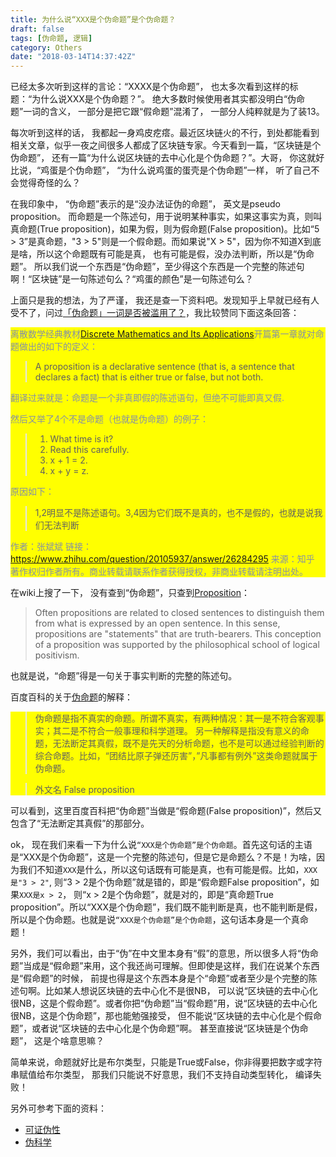 ```yaml
---
title: 为什么说“XXX是个伪命题”是个伪命题？
draft: false
tags: [伪命题, 逻辑]
category: Others
date: "2018-03-14T14:37:42Z"
---
```


已经太多次听到这样的言论：“XXXX是个伪命题”， 也太多次看到这样的标题：“为什么说XXX是个伪命题？”。 绝大多数时候使用者其实都没明白“伪命题”一词的含义， 一部分是把它跟“假命题”混淆了， 一部分人纯粹就是为了装13。

每次听到这样的话， 我都起一身鸡皮疙瘩。最近区块链火的不行，到处都能看到相关文章，似乎一夜之间很多人都成了区块链专家。今天看到一篇，“区块链是个伪命题”， 还有一篇“为什么说区块链的去中心化是个伪命题？”。大哥， 你这就好比说，“鸡蛋是个伪命题”， “为什么说鸡蛋的蛋壳是个伪命题”一样， 听了自己不会觉得奇怪的么？

<!-- more -->

在我印象中， “伪命题”表示的是“没办法证伪的命题”， 英文是pseudo proposition。 而命题是一个陈述句，用于说明某种事实，如果这事实为真，则叫真命题(True proposition)，如果为假，则为假命题(False proposition)。比如“5 > 3”是真命题，"3 > 5"则是一个假命题。而如果说"X > 5"，因为你不知道X到底是啥，所以这个命题既有可能是真， 也有可能是假，没办法判断，所以是“伪命题”。 所以我们说一个东西是“伪命题”，至少得这个东西是一个完整的陈述句啊！“区块链”是一句陈述句么？“鸡蛋的颜色”是一句陈述句么？

上面只是我的想法，为了严谨， 我还是查一下资料吧。发现知乎上早就已经有人受不了，问过[「伪命题」一词是否被滥用了？](https://www.zhihu.com/question/20105937)，我比较赞同下面这条回答：

<div style="background-color:yellow; color: #8590a6">
离散数学经典教材<a href="https://book.douban.com/subject/1786209/">Discrete Mathematics and Its Applications</a>开篇第一章就对命题做出的如下的定义：

> A proposition is a declarative sentence (that is, a sentence that declares a fact) that is either true or false, but not both.

翻译过来就是：命题是一个非真即假的陈述语句，但绝不可能即真又假.

然后又举了4个不是命题（也就是伪命题）的例子：

> 1. What time is it?
> 2. Read this carefully.
> 3. x + 1 = 2.
> 4. x + y = z.

原因如下：
> 1,2明显不是陈述语句。3,4因为它们既不是真的，也不是假的，也就是说我们无法判断

作者：张斌斌
链接：https://www.zhihu.com/question/20105937/answer/26284295
来源：知乎
著作权归作者所有。商业转载请联系作者获得授权，非商业转载请注明出处。
</div>

在wiki上搜了一下， 没有查到“伪命题”，只查到[Proposition](https://en.wikipedia.org/wiki/Proposition)：

> Often propositions are related to closed sentences to distinguish them from what is expressed by an open sentence. In this sense, propositions are "statements" that are truth-bearers. This conception of a proposition was supported by the philosophical school of logical positivism.

也就是说，“命题”得是一句关于事实判断的完整的陈述句。

百度百科的关于[伪命题](https://baike.baidu.com/item/%E4%BC%AA%E5%91%BD%E9%A2%98/7507754)的解释：
<div style="background-color:yellow; color: #8590a6">

> 伪命题是指不真实的命题。所谓不真实，有两种情况：其一是不符合客观事实；其二是不符合一般事理和科学道理。 另一种解释是指没有意义的命题，无法断定其真假，既不是先天的分析命题，也不是可以通过经验判断的综合命题。比如，“团结比原子弹还厉害”，”凡事都有例外”这类命题就属于伪命题。

> 外文名 False proposition
</div>
可以看到，这里百度百科把“伪命题”当做是“假命题(False proposition)”，然后又包含了“无法断定其真假”的那部分。

ok， 现在我们来看一下为什么说`“XXX是个伪命题”是个伪命题`。首先这句话的主语是“XXX是个伪命题”，这是一个完整的陈述句，但是它是命题么？不是！为啥，因为我们不知道`XXX`是什么，所以这句话既有可能是真，也有可能是假。比如，`XXX是"3 > 2"`, 则“3 > 2是个伪命题”就是错的，即是“假命题False proposition”，如果`XXX是x > 2`， 则“x > 2是个伪命题”，就是对的，即是“真命题True proposition”。所以“XXX是个伪命题”，我们既不能判断是真，也不能判断是假，所以是个伪命题。也就是说`“XXX是个伪命题”是个伪命题`，这句话本身是一个真命题！

另外，我们可以看出，由于“伪”在中文里本身有“假”的意思，所以很多人将“伪命题”当成是“假命题”来用，这个我还尚可理解。但即使是这样，我们在说某个东西是“假命题”的时候， 前提也得是这个东西本身是个“命题”或者至少是个完整的陈述句啊。比如某人想说区块链的去中心化不是很NB， 可以说“区块链的去中心化很NB，这是个假命题”。或者你把“伪命题”当“假命题”用，说“区块链的去中心化很NB，这是个伪命题”，那也能勉强接受， 但不能说“区块链的去中心化是个假命题”，或者说“区块链的去中心化是个伪命题”啊。 甚至直接说“区块链是个伪命题”， 这是个啥意思嘛？


简单来说，命题就好比是布尔类型，只能是True或False，你非得要把数字或字符串赋值给布尔类型， 那我们只能说不好意思，我们不支持自动类型转化， 编译失败！

另外可参考下面的资料：
* [可证伪性](https://zh.wikipedia.org/wiki/%E5%8F%AF%E8%AF%81%E4%BC%AA%E6%80%A7)
* [伪科学](https://zh.wikipedia.org/wiki/%E4%BC%AA%E7%A7%91%E5%AD%A6)